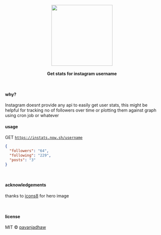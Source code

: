 <p align="center">
  <img src="./hero.png" height="200px"/>
  <br><br>
  <b>Get stats for instagram username</b>
  <br>
</p>

&nbsp;

#### why?

Instagram doesnt provide any api to easily get user stats, this might be helpful for tracking no of followers over time or plotting them against graph using cron job or whatever

#### usage

GET [`https://instats.now.sh/username`](https://instats.now.sh/_pavanjadhaw)

```json
{
  "followers": "64",
  "following": "229",
  "posts": "3"
}
```

&nbsp;

#### acknowledgements

thanks to [icons8](https://icons8.com) for hero image

&nbsp;

#### license

MIT © [pavanjadhaw](https://github.com/pavanjadhaw)
